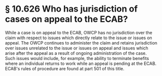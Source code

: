 # § 10.626   Who has jurisdiction of cases on appeal to the ECAB?

While a case is on appeal to the ECAB, OWCP has no jurisdiction over the claim with respect to issues which directly relate to the issue or issues on appeal. The OWCP continues to administer the claim and retains jurisdiction over issues unrelated to the issue or issues on appeal and issues which arise after the appeal as a result of ongoing administration of the case. Such issues would include, for example, the ability to terminate benefits where an individual returns to work while an appeal is pending at the ECAB. ECAB's rules of procedure are found at part 501 of this title.




